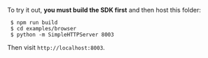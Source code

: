 To try it out, **you must build the SDK first** and then host this folder:

```
 $ npm run build
 $ cd examples/browser
 $ python -m SimpleHTTPServer 8003
```

Then visit `http://localhost:8003`.
